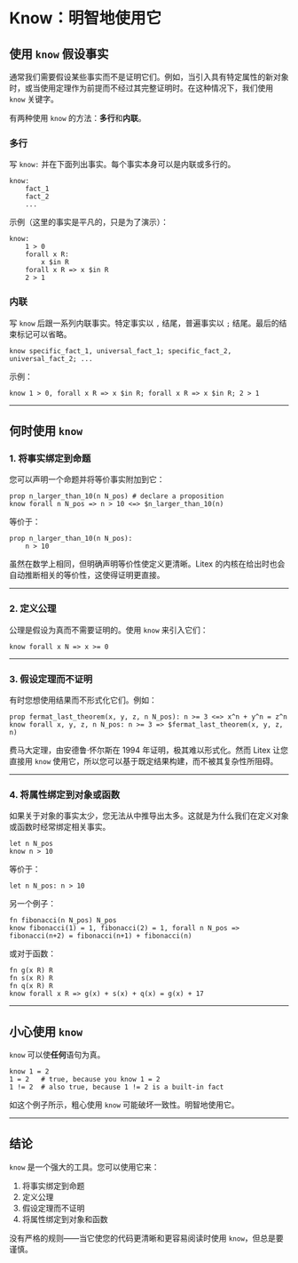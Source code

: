 # Know：明智地使用它

## 使用 `know` 假设事实

通常我们需要假设某些事实而不是证明它们。例如，当引入具有特定属性的新对象时，或当使用定理作为前提而不经过其完整证明时。在这种情况下，我们使用 `know` 关键字。

有两种使用 `know` 的方法：**多行**和**内联**。

### 多行

写 `know:` 并在下面列出事实。每个事实本身可以是内联或多行的。

```litex
know:
    fact_1
    fact_2
    ...
```

示例（这里的事实是平凡的，只是为了演示）：

```litex
know:
    1 > 0
    forall x R:
        x $in R
    forall x R => x $in R
    2 > 1
```

### 内联

写 `know` 后跟一系列内联事实。特定事实以 `,` 结尾，普遍事实以 `;` 结尾。最后的结束标记可以省略。

```litex
know specific_fact_1, universal_fact_1; specific_fact_2, universal_fact_2; ...
```

示例：

```litex
know 1 > 0, forall x R => x $in R; forall x R => x $in R; 2 > 1
```

---

## 何时使用 `know`

### 1. 将事实绑定到命题

您可以声明一个命题并将等价事实附加到它：

```litex
prop n_larger_than_10(n N_pos) # declare a proposition
know forall n N_pos => n > 10 <=> $n_larger_than_10(n)
```

等价于：

```litex
prop n_larger_than_10(n N_pos):
    n > 10
```

虽然在数学上相同，但明确声明等价性使定义更清晰。Litex 的内核在给出时也会自动推断相关的等价性，这使得证明更直接。

---

### 2. 定义公理

公理是假设为真而不需要证明的。使用 `know` 来引入它们：

```litex
know forall x N => x >= 0
```

---

### 3. 假设定理而不证明

有时您想使用结果而不形式化它们。例如：

```litex
prop fermat_last_theorem(x, y, z, n N_pos): n >= 3 <=> x^n + y^n = z^n
know forall x, y, z, n N_pos: n >= 3 => $fermat_last_theorem(x, y, z, n)
```

费马大定理，由安德鲁·怀尔斯在 1994 年证明，极其难以形式化。然而 Litex 让您直接用 `know` 使用它，所以您可以基于既定结果构建，而不被其复杂性所阻碍。

---

### 4. 将属性绑定到对象或函数

如果关于对象的事实太少，您无法从中推导出太多。这就是为什么我们在定义对象或函数时经常绑定相关事实。

```litex
let n N_pos
know n > 10
```

等价于：

```litex
let n N_pos: n > 10
```

另一个例子：

```litex
fn fibonacci(n N_pos) N_pos
know fibonacci(1) = 1, fibonacci(2) = 1, forall n N_pos => fibonacci(n+2) = fibonacci(n+1) + fibonacci(n)
```

或对于函数：

```litex
fn g(x R) R
fn s(x R) R
fn q(x R) R
know forall x R => g(x) + s(x) + q(x) = g(x) + 17
```

---

## 小心使用 `know`

`know` 可以使**任何**语句为真。

```litex
know 1 = 2
1 = 2   # true, because you know 1 = 2
1 != 2  # also true, because 1 != 2 is a built-in fact
```

如这个例子所示，粗心使用 `know` 可能破坏一致性。明智地使用它。

---

## 结论

`know` 是一个强大的工具。您可以使用它来：

1. 将事实绑定到命题
2. 定义公理
3. 假设定理而不证明
4. 将属性绑定到对象和函数

没有严格的规则——当它使您的代码更清晰和更容易阅读时使用 `know`，但总是要谨慎。

